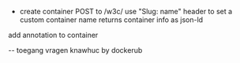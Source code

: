 

- create container
  POST to /w3c/
  use "Slug: name" header to set a custom container name
  returns container info as json-ld

  
add annotation to container


-- toegang vragen knawhuc by dockerub
